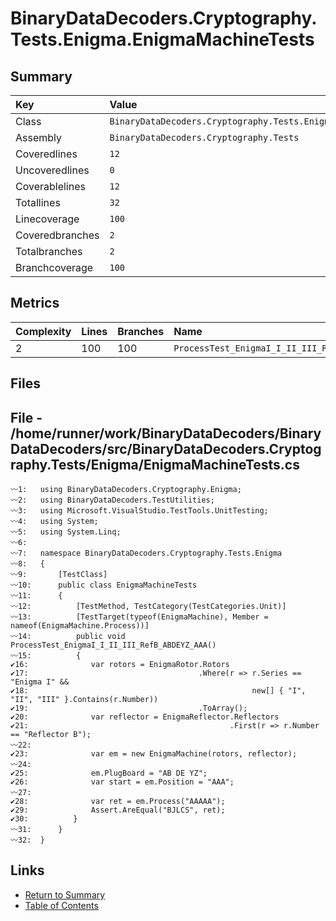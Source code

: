 ﻿# BinaryDataDecoders.Cryptography.Tests.Enigma.EnigmaMachineTests

## Summary

| Key             | Value                                                             |
| :-------------- | :---------------------------------------------------------------- |
| Class           | `BinaryDataDecoders.Cryptography.Tests.Enigma.EnigmaMachineTests` |
| Assembly        | `BinaryDataDecoders.Cryptography.Tests`                           |
| Coveredlines    | `12`                                                              |
| Uncoveredlines  | `0`                                                               |
| Coverablelines  | `12`                                                              |
| Totallines      | `32`                                                              |
| Linecoverage    | `100`                                                             |
| Coveredbranches | `2`                                                               |
| Totalbranches   | `2`                                                               |
| Branchcoverage  | `100`                                                             |

## Metrics

| Complexity | Lines | Branches | Name                                           |
| :--------- | :---- | :------- | :--------------------------------------------- |
| 2          | 100   | 100      | `ProcessTest_EnigmaI_I_II_III_RefB_ABDEYZ_AAA` |

## Files

## File - /home/runner/work/BinaryDataDecoders/BinaryDataDecoders/src/BinaryDataDecoders.Cryptography.Tests/Enigma/EnigmaMachineTests.cs

```CSharp
〰1:   using BinaryDataDecoders.Cryptography.Enigma;
〰2:   using BinaryDataDecoders.TestUtilities;
〰3:   using Microsoft.VisualStudio.TestTools.UnitTesting;
〰4:   using System;
〰5:   using System.Linq;
〰6:   
〰7:   namespace BinaryDataDecoders.Cryptography.Tests.Enigma
〰8:   {
〰9:       [TestClass]
〰10:      public class EnigmaMachineTests
〰11:      {
〰12:          [TestMethod, TestCategory(TestCategories.Unit)]
〰13:          [TestTarget(typeof(EnigmaMachine), Member = nameof(EnigmaMachine.Process))]
〰14:          public void ProcessTest_EnigmaI_I_II_III_RefB_ABDEYZ_AAA()
〰15:          {
✔16:              var rotors = EnigmaRotor.Rotors
✔17:                                      .Where(r => r.Series == "Enigma I" &&
✔18:                                                  new[] { "I", "II", "III" }.Contains(r.Number))
✔19:                                      .ToArray();
✔20:              var reflector = EnigmaReflector.Reflectors
✔21:                                             .First(r => r.Number == "Reflector B");
〰22:  
✔23:              var em = new EnigmaMachine(rotors, reflector);
〰24:  
✔25:              em.PlugBoard = "AB DE YZ";
✔26:              var start = em.Position = "AAA";
〰27:  
✔28:              var ret = em.Process("AAAAA");
✔29:              Assert.AreEqual("BJLCS", ret);
✔30:          }
〰31:      }
〰32:  }
```

## Links

* [Return to Summary](Summary.md)
* [Table of Contents](../TOC.md)

